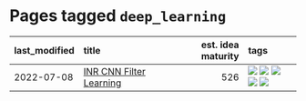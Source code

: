 # Pages tagged `deep_learning`

|last_modified|title|est. idea maturity|tags
|:---|:---|---:|:---|
|2022-07-08|[INR CNN Filter Learning](../INR_CNN_filter_learning.md)|526|[![](https://img.shields.io/badge/tag-CNN-50c04b)](../tags/CNN.md) [![](https://img.shields.io/badge/tag-INR-4072a1)](../tags/INR.md) [![](https://img.shields.io/badge/tag-deep_learning-7c795e)](../tags/deep_learning.md) [![](https://img.shields.io/badge/tag-experimental-4a3565)](../tags/experimental.md) [![](https://img.shields.io/badge/tag-filter_learning-95bed6)](../tags/filter_learning.md)|